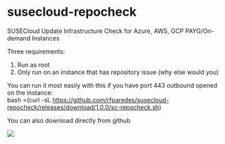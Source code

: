 # susecloud-repocheck
SUSECloud Update Infrastructure Check for Azure, AWS, GCP PAYG/On-demand Instances

Three requirements:
1. Run as root
2. Only run on an instance that has repository issue (why else would you)

You can run it most easily with this if you have port 443 outbound opened on the instance:  
bash <(curl -sL https://github.com/rfparedes/susecloud-repocheck/releases/download/1.0.0/sc-repocheck.sh)

You can also download directly from github

![](sc-repo.gif)
